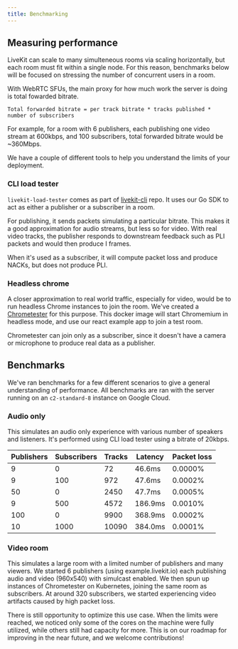 ```yaml
---
title: Benchmarking
---
```


## Measuring performance

LiveKit can scale to many simulteneous rooms via scaling horizontally, but each room must fit within a single node. For this reason, benchmarks below will be focused on stressing the number of concurrent users in a room.

With WebRTC SFUs, the main proxy for how much work the server is doing is total fowarded bitrate.

```
Total forwarded bitrate = per track bitrate * tracks published * number of subscribers
```

For example, for a room with 6 publishers, each publishing one video stream at 600kbps, and 100 subscribers, total forwarded bitrate would be ~360Mbps.

We have a couple of different tools to help you understand the limits of your deployment.

### CLI load tester

`livekit-load-tester` comes as part of [livekit-cli](https://github.com/livekit/livekit-cli) repo. It uses our Go SDK to act as either a publisher or a subscriber in a room.

For publishing, it sends packets simulating a particular bitrate. This makes it a good approximation for audio streams, but less so for video. With real video tracks, the publisher responds to downstream feedback such as PLI packets and would then produce I frames.

When it's used as a subscriber, it will compute packet loss and produce NACKs, but does not produce PLI.

### Headless chrome

A closer approximation to real world traffic, especially for video, would be to run headless Chrome instances to join the room. We've created a [Chrometester](https://github.com/livekit/chrometester) for this purpose. This docker image will start Chromemium in headless mode, and use our react example app to join a test room.

Chrometester can join only as a subscriber, since it doesn't have a camera or microphone to produce real data as a publisher.

## Benchmarks

We've ran benchmarks for a few different scenarios to give a general understanding of performance. All benchmarks are ran with the server running on an `c2-standard-8` instance on Google Cloud.

### Audio only

This simulates an audio only experience with various number of speakers and listeners. It's performed using CLI load tester using a bitrate of 20kbps.

| Publishers | Subscribers | Tracks | Latency | Packet loss |
| ---------- | ----------- | ------ | ------- | ----------- |
| 9          | 0           | 72     | 46.6ms  | 0.0000%     |
| 9          | 100         | 972    | 47.6ms  | 0.0002%     |
| 50         | 0           | 2450   | 47.7ms  | 0.0005%     |
| 9          | 500         | 4572   | 186.9ms | 0.0010%     |
| 100        | 0           | 9900   | 368.9ms | 0.0002%     |
| 10         | 1000        | 10090  | 384.0ms | 0.0001%     |

### Video room

This simulates a large room with a limited number of publishers and many viewers. We started 6 publishers (using example.livekit.io) each publishing audio and video (960x540) with simulcast enabled. We then spun up instances of Chrometester on Kubernetes, joining the same room as subscribers. At around 320 subscribers, we started experiencing video artifacts caused by high packet loss.

There is still opportunity to optimize this use case. When the limits were reached, we noticed only some of the cores on the machine were fully utilized, while others still had capacity for more. This is on our roadmap for improving in the near future, and we welcome contributions!
